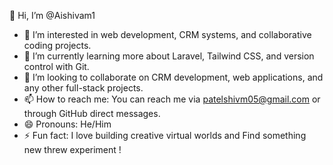 👋 Hi, I’m @Aishivam1  
- 👀 I’m interested in web development, CRM systems, and collaborative coding projects.  
- 🌱 I’m currently learning more about Laravel, Tailwind CSS, and version control with Git.  
- 💞️ I’m looking to collaborate on CRM development, web applications, and any other full-stack projects.  
- 📫 How to reach me: You can reach me via patelshivm05@gmail.com  or through GitHub direct messages.  
- 😄 Pronouns: He/Him  
- ⚡ Fun fact: I love building creative virtual worlds and Find something new threw experiment !

<!---
Aishivam1/Aishivam1 is a ✨ special ✨ repository because its `README.md` (this file) appears on your GitHub profile.
You can click the Preview link to take a look at your changes.
--->
